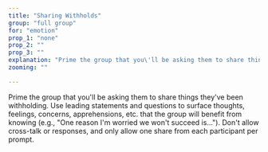 ```yaml
---
title: "Sharing Withholds"
group: "full group"
for: "emotion"
prop_1: "none"
prop_2: ""
prop_3: ""
explanation: "Prime the group that you\'ll be asking them to share things they\'ve been withholding. Use leading statements and questions to surface thoughts, feelings, concerns, apprehensions, etc. that the group will benefit from knowing (e.g., \"One reason I\'m worried we won\'t succeed is...\"). Don\'t allow cross-talk or responses, and only allow one share from each participant per prompt."
zooming: ""

---
```


Prime the group that you'll be asking them to share things they've been withholding. Use leading statements and questions to surface thoughts, feelings, concerns, apprehensions, etc. that the group will benefit from knowing (e.g., "One reason I'm worried we won't succeed is..."). Don't allow cross-talk or responses, and only allow one share from each participant per prompt.
